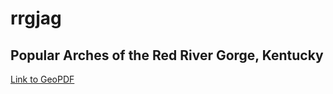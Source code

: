 # rrgjag

## Popular Arches of the Red River Gorge, Kentucky

[Link to GeoPDF](basemap/rrgjag.pdf)


